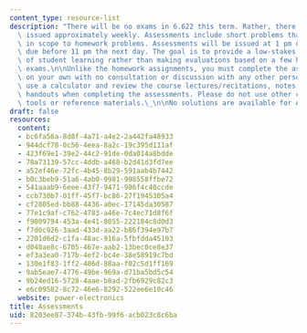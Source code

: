 ```yaml
---
content_type: resource-list
description: "There will be no exams in 6.622 this term. Rather, there will be assessments\
  \ issued approximately weekly. Assessments include short problems that are similar\
  \ in scope to homework problems. Assessments will be issued at 1 pm on one day and\
  \ due before 11 pm the next day. The goal is to provide a low-stakes evaluation\
  \ of student learning rather than making evaluations based on a few high-stakes\
  \ exams.\n\nUnlike the homework assignments, you must complete the assessments entirely\
  \ on your own with no consultation or discussion with any other person. You may\
  \ use a calculator and review the course lectures/recitations, notes, book, and\
  \ handouts when completing the assessments. Please do not use other computational\
  \ tools or reference materials.\_\n\nNo solutions are available for Assessment 9."
draft: false
resources:
  content:
  - bc6fa56a-8d8f-4a71-a4e2-2a442fa48933
  - 944dcf78-0c56-4eea-8a2c-19c395d111af
  - 423f69e1-39e2-44c2-91de-0da014a8bdde
  - 78a73139-57cc-4ddb-a468-b2d41d3fd7ee
  - a52ef46e-72fc-4b45-8b29-591aab4b7442
  - b0c3beb9-51a6-4ab0-9981-998558ffbe72
  - 541aaab9-6eee-43f7-9471-986f4c40ccde
  - ccb730b7-01ff-45f7-bc86-27f1945305a4
  - cf2805ed-bb88-4436-a0ec-17145da30587
  - 77e1c9af-c762-4783-a46e-7c4ec71d8f6f
  - f9009794-453a-4e41-8055-222184c8d0d3
  - f7d6c926-3aad-433d-aa22-b86f394e97b7
  - 2201d6d2-c1fa-48ac-916a-5fbfdda45103
  - d048ae8c-6705-467e-aab2-13bec0ce8e37
  - ef3a3ea0-717b-4ef2-bc4e-38e58919c7bd
  - 130e1f83-1ff2-406d-88aa-f02c5d1ff169
  - 9ab5eae7-4776-49be-969a-d71ba5bd5c54
  - 9b24ed16-5728-4aae-b8ad-2fb6929c82c3
  - e6c09582-8c72-46e6-8292-522ee6e10c46
  website: power-electronics
title: Assessments
uid: 8203ee87-374b-43fb-99f6-acb023c8c6ba
---
```


